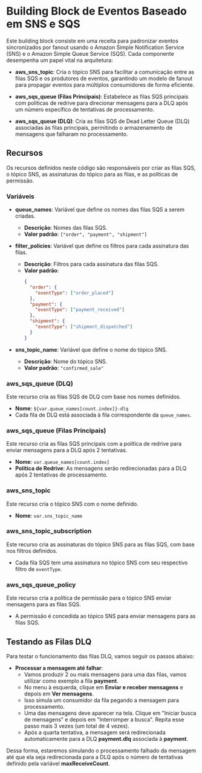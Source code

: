 # Building Block de Eventos Baseado em SNS e SQS

Este building block consiste em uma receita para padronizar eventos sincronizados por fanout usando o Amazon Simple Notification Service (SNS) e o Amazon Simple Queue Service (SQS). Cada componente desempenha um papel vital na arquitetura:

- **aws_sns_topic**: Cria o tópico SNS para facilitar a comunicação entre as filas SQS e os produtores de eventos, garantindo um modelo de fanout para propagar eventos para múltiplos consumidores de forma eficiente.

- **aws_sqs_queue (Filas Principais)**: Estabelece as filas SQS principais com políticas de redrive para direcionar mensagens para a DLQ após um número específico de tentativas de processamento.

- **aws_sqs_queue (DLQ)**: Cria as filas SQS de Dead Letter Queue (DLQ) associadas às filas principais, permitindo o armazenamento de mensagens que falharam no processamento.
  
## Recursos

Os recursos definidos neste código são responsáveis por criar as filas SQS, o tópico SNS, as assinaturas do tópico para as filas, e as políticas de permissão.

### Variáveis

- **queue_names**: Variável que define os nomes das filas SQS a serem criadas.
  - **Descrição**: Nomes das filas SQS.
  - **Valor padrão**: `["order", "payment", "shipment"]`

- **filter_policies**: Variável que define os filtros para cada assinatura das filas.
  - **Descrição**: Filtros para cada assinatura das filas SQS.
  - **Valor padrão**:
    ```json
    {
      "order": {
        "eventType": ["order_placed"]
      },
      "payment": {
        "eventType": ["payment_received"]
      },
      "shipment": {
        "eventType": ["shipment_dispatched"]
      }
    }
    ```

- **sns_topic_name**: Variável que define o nome do tópico SNS.
  - **Descrição**: Nome do tópico SNS.
  - **Valor padrão**: `"confirmed_sale"`

### aws_sqs_queue (DLQ)

Este recurso cria as filas SQS de DLQ com base nos nomes definidos.

- **Nome**: `${var.queue_names[count.index]}-dlq`
- Cada fila de DLQ está associada à fila correspondente da `queue_names`.

### aws_sqs_queue (Filas Principais)

Este recurso cria as filas SQS principais com a política de redrive para enviar mensagens para a DLQ após 2 tentativas.

- **Nome**: `var.queue_names[count.index]`
- **Política de Redrive**: As mensagens serão redirecionadas para a DLQ após 2 tentativas de processamento.

### aws_sns_topic

Este recurso cria o tópico SNS com o nome definido.

- **Nome**: `var.sns_topic_name`

### aws_sns_topic_subscription

Este recurso cria as assinaturas do tópico SNS para as filas SQS, com base nos filtros definidos.

- Cada fila SQS tem uma assinatura no tópico SNS com seu respectivo filtro de `eventType`.

### aws_sqs_queue_policy

Este recurso cria a política de permissão para o tópico SNS enviar mensagens para as filas SQS.

- A permissão é concedida ao tópico SNS para enviar mensagens para as filas SQS.

## Testando as Filas DLQ

Para testar o funcionamento das filas DLQ, vamos seguir os passos abaixo:

- **Processar a mensagem até falhar**:
  - Vamos produzir 2 ou mais mensagens para uma das filas, vamos utilizar como exemplo a fila **payment**.
  - No menu à esquerda, clique em **Enviar e receber mensagens** e depois em **Ver mensagens**.
  - Isso simula um consumidor da fila pegando a mensagem para processamento.
  - Uma das mensagens deve aparecer na tela. Clique em "Iniciar busca de mensagens" e depois em "Interromper a busca". Repita esse passo mais 3 vezes (um total de 4 vezes).
  - Após a quarta tentativa, a mensagem será redirecionada automaticamente para a DLQ **payment.dlq** associada à **payment**.

Dessa forma, estaremos simulando o processamento falhado da mensagem até que ela seja redirecionada para a DLQ após o número de tentativas definido pela variável **maxReceiveCount**. 